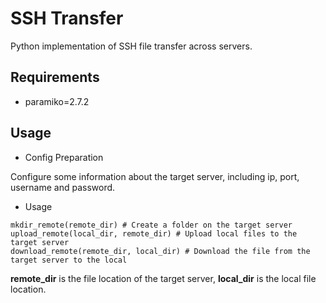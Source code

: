 # SSH Transfer
Python implementation of SSH file transfer across servers.

## Requirements

*   paramiko=2.7.2

## Usage

* Config Preparation

 Configure some information about the target server, including ip, port, username and password.

 * Usage
  ```
  mkdir_remote(remote_dir) # Create a folder on the target server
  upload_remote(local_dir, remote_dir) # Upload local files to the target server
  download_remote(remote_dir, local_dir) # Download the file from the target server to the local
  ```

 **remote_dir** is the file location of the target server, **local_dir** is the local file location.

